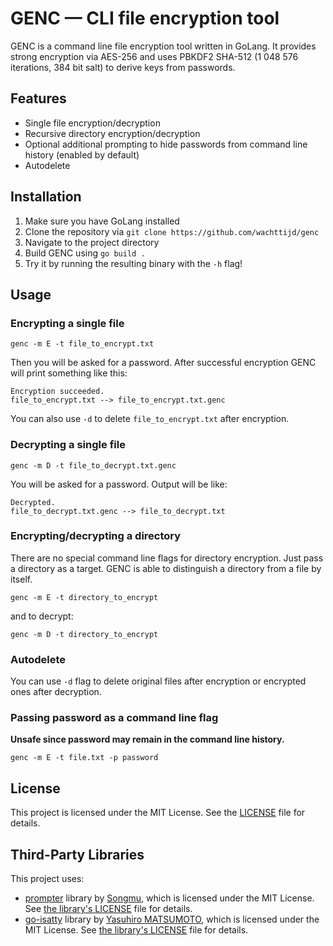 # GENC — CLI file encryption tool

GENC is a command line file encryption tool written in GoLang. It provides strong encryption via AES-256 and uses PBKDF2 SHA-512 (1 048 576 iterations, 384 bit salt) to derive keys from passwords.

## Features

- Single file encryption/decryption
- Recursive directory encryption/decryption
- Optional additional prompting to hide passwords from command line history (enabled by default)
- Autodelete

## Installation

1. Make sure you have GoLang installed
2. Clone the repository via `git clone https://github.com/wachttijd/genc`
3. Navigate to the project directory
4. Build GENC using `go build .`
5. Try it by running the resulting binary with the `-h` flag!

## Usage

### Encrypting a single file

```
genc -m E -t file_to_encrypt.txt
```

Then you will be asked for a password.
After successful encryption GENC will print something like this:

```
Encryption succeeded.
file_to_encrypt.txt --> file_to_encrypt.txt.genc
```

You can also use `-d` to delete `file_to_encrypt.txt` after encryption.

### Decrypting a single file

```
genc -m D -t file_to_decrypt.txt.genc
```

You will be asked for a password.
Output will be like:

```
Decrypted.
file_to_decrypt.txt.genc --> file_to_decrypt.txt
```

### Encrypting/decrypting a directory

There are no special command line flags for directory encryption.
Just pass a directory as a target. GENC is able to distinguish a directory from a file by itself.

```
genc -m E -t directory_to_encrypt
```

and to decrypt:

```
genc -m D -t directory_to_encrypt
```

### Autodelete

You can use `-d` flag to delete original files after encryption or encrypted ones after decryption.

### Passing password as a command line flag

**Unsafe since password may remain in the command line history.**

```
genc -m E -t file.txt -p password
```

## License

This project is licensed under the MIT License. See the [LICENSE](https://raw.githubusercontent.com/wachttijd/genc/main/LICENSE) file for details.

## Third-Party Libraries

This project uses:
- [prompter](https://github.com/Songmu/prompter) library by [Songmu](https://github.com/Songmu), which is licensed under the MIT License.
See [the library's LICENSE](https://raw.githubusercontent.com/Songmu/prompter/main/LICENSE) file for details.
- [go-isatty](https://github.com/mattn/go-isatty) library by [Yasuhiro MATSUMOTO](https://github.com/mattn), which is licensed under the MIT License.
See [the library's LICENSE](https://raw.githubusercontent.com/mattn/go-isatty/master/LICENSE) file for details.